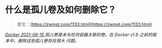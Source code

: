<!--yml
category: 未分类
date: 0001-01-01 00:00:00
--->

# 什么是孤儿卷及如何删除它？

> 原文：[https://zwmst.com/1133.html](https://zwmst.com/1133.html)

   [ *Docker* ](https://zwmst.com/docker)*[ <time datetime="2021-08-15T10:31:49+08:00"> 2021-08-15 </time> ](https://zwmst.com/1133.html)  孤儿卷是未与任何容器关联的卷。在 Docker v1.9 之前的版本中，删除这些孤儿卷存在很大 问题。*